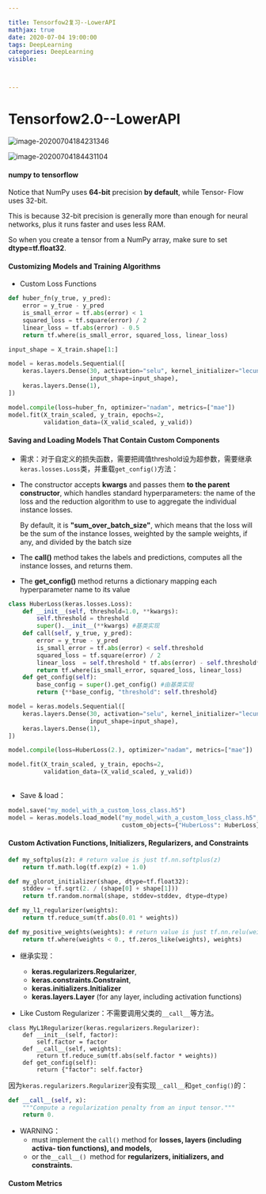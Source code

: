 ```yaml
---

title: Tensorfow2复习--LowerAPI
mathjax: true
date: 2020-07-04 19:00:00
tags: DeepLearning
categories: DeepLearning
visible:



---
```




# Tensorfow2.0--LowerAPI

![image-20200704184231346](https://tva1.sinaimg.cn/large/007S8ZIlly1ggf4nplhfnj31700u07hf.jpg)





![image-20200704184431104](https://tva1.sinaimg.cn/large/007S8ZIlly1ggf4pqf5g2j312q0hg77u.jpg)





#### numpy to tensorflow

Notice that NumPy uses **64-bit** precision **by default**, while Tensor‐ Flow uses 32-bit. 

This is because 32-bit precision is generally more than enough for neural networks, plus it runs faster and uses less RAM. 

So when you create a tensor from a NumPy array, make sure to set **dtype=tf.float32**.







#### Customizing Models and Training Algorithms



* Custom Loss Functions

```python
def huber_fn(y_true, y_pred):
    error = y_true - y_pred
    is_small_error = tf.abs(error) < 1
    squared_loss = tf.square(error) / 2
    linear_loss = tf.abs(error) - 0.5
    return tf.where(is_small_error, squared_loss, linear_loss)
```

```python
input_shape = X_train.shape[1:]

model = keras.models.Sequential([
    keras.layers.Dense(30, activation="selu", kernel_initializer="lecun_normal",
                       input_shape=input_shape),
    keras.layers.Dense(1),
])

model.compile(loss=huber_fn, optimizer="nadam", metrics=["mae"])
model.fit(X_train_scaled, y_train, epochs=2,
          validation_data=(X_valid_scaled, y_valid))
```



#### Saving and Loading Models That Contain Custom Components

* 需求：对于自定义的损失函数，需要把阈值threshold设为超参数，需要继承`keras.losses.Loss`类，并重载`get_config()`方法：

- The constructor accepts **kwargs** and passes them **to the parent constructor**, which handles standard hyperparameters: the name of the loss and the reduction algorithm to use to aggregate the individual instance losses. 

  By default, it is **"sum_over_batch_size"**, which means that the loss will be the sum of the instance losses, weighted by the sample weights, if any, and divided by the batch size

- The **call()** method takes the labels and predictions, computes all the instance losses, and returns them.

- The **get_config()** method returns a dictionary mapping each hyperparameter name to its value

```python
class HuberLoss(keras.losses.Loss):
    def __init__(self, threshold=1.0, **kwargs):
        self.threshold = threshold
        super().__init__(**kwargs) #基类实现
    def call(self, y_true, y_pred):
        error = y_true - y_pred
        is_small_error = tf.abs(error) < self.threshold
        squared_loss = tf.square(error) / 2
        linear_loss  = self.threshold * tf.abs(error) - self.threshold**2 / 2
        return tf.where(is_small_error, squared_loss, linear_loss)
    def get_config(self):
        base_config = super().get_config() #由基类实现
        return {**base_config, "threshold": self.threshold}
```

```python
model = keras.models.Sequential([
    keras.layers.Dense(30, activation="selu", kernel_initializer="lecun_normal",
                       input_shape=input_shape),
    keras.layers.Dense(1),
])

model.compile(loss=HuberLoss(2.), optimizer="nadam", metrics=["mae"])

model.fit(X_train_scaled, y_train, epochs=2,
          validation_data=(X_valid_scaled, y_valid))
          
```



* Save & load：

```python
model.save("my_model_with_a_custom_loss_class.h5")
model = keras.models.load_model("my_model_with_a_custom_loss_class.h5", 
                                custom_objects={"HuberLoss": HuberLoss})
```





#### Custom Activation Functions, Initializers, Regularizers, and Constraints

```python
def my_softplus(z): # return value is just tf.nn.softplus(z)
    return tf.math.log(tf.exp(z) + 1.0)

def my_glorot_initializer(shape, dtype=tf.float32):
    stddev = tf.sqrt(2. / (shape[0] + shape[1]))
    return tf.random.normal(shape, stddev=stddev, dtype=dtype)

def my_l1_regularizer(weights):
    return tf.reduce_sum(tf.abs(0.01 * weights))

def my_positive_weights(weights): # return value is just tf.nn.relu(weights)
    return tf.where(weights < 0., tf.zeros_like(weights), weights)
```



* 继承实现：
  *  **keras.regularizers.Regularizer**, 
  * **keras.constraints.Constraint**, 
  * **keras.initializers.Initializer**
  * **keras.layers.Layer**  (for any layer, including activation functions)

* Like Custom Regularizer：不需要调用父类的`__call__`等方法。

```
class MyL1Regularizer(keras.regularizers.Regularizer):
    def __init__(self, factor):
        self.factor = factor
    def __call__(self, weights):
        return tf.reduce_sum(tf.abs(self.factor * weights))
    def get_config(self):
        return {"factor": self.factor}
```

因为`keras.regularizers.Regularizer`没有实现`__call__`和`get_config()`的：

```python
def __call__(self, x):
    """Compute a regularization penalty from an input tensor."""
    return 0.
```



* WARNING： 
  * must implement the `call()` method for **losses, layers (including activa‐ tion functions), and models,** 
  * or the`__call__() `method for **regularizers, initializers, and constraints.** 



#### Custom Metrics

